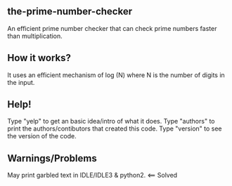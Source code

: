 ## the-prime-number-checker

An efficient prime number checker that can check prime numbers faster than multiplication.

## How it works?

 It uses an efficient mechanism of log (N) where N is the number of digits in the input.

## Help!

 Type "yelp" to get an basic idea/intro of what it does.
 Type "authors" to print the authors/contibutors that created this code.
 Type "version" to see the version of the code.

## Warnings/Problems

May print garbled text in IDLE&#47;IDLE3 &amp; python2.   <== Solved
